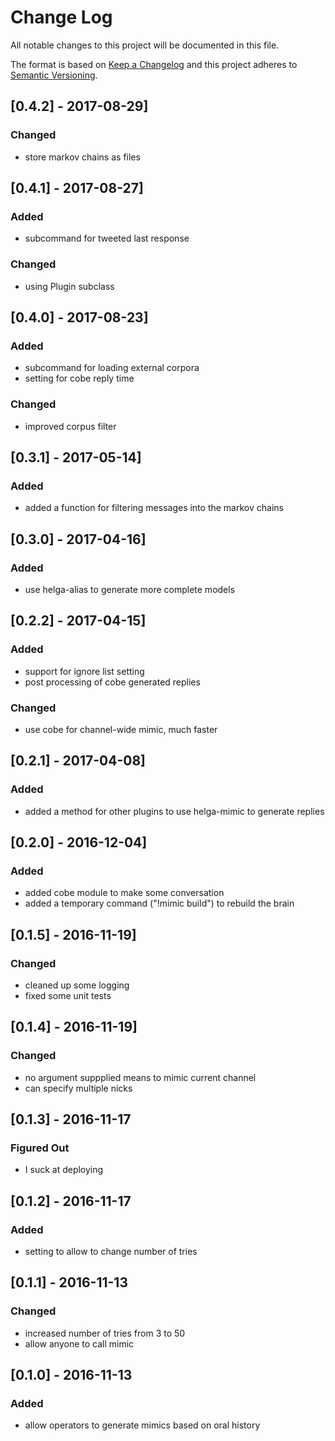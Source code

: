 # Change Log
All notable changes to this project will be documented in this file.

The format is based on [Keep a Changelog](http://keepachangelog.com/)
and this project adheres to [Semantic Versioning](http://semver.org/).

## [0.4.2] - 2017-08-29]
### Changed
- store markov chains as files

## [0.4.1] - 2017-08-27]
### Added
- subcommand for tweeted last response
### Changed
- using Plugin subclass

## [0.4.0] - 2017-08-23]
### Added
- subcommand for loading external corpora
- setting for cobe reply time
### Changed
- improved corpus filter

## [0.3.1] - 2017-05-14]
### Added
- added a function for filtering messages into the markov chains

## [0.3.0] - 2017-04-16]
### Added
- use helga-alias to generate more complete models

## [0.2.2] - 2017-04-15]
### Added
- support for ignore list setting
- post processing of cobe generated replies
### Changed
- use cobe for channel-wide mimic, much faster

## [0.2.1] - 2017-04-08]
### Added
- added a method for other plugins to use helga-mimic to generate replies

## [0.2.0] - 2016-12-04]
### Added
- added cobe module to make some conversation
- added a temporary command ("!mimic build") to rebuild the brain

## [0.1.5] - 2016-11-19]
### Changed
- cleaned up some logging
- fixed some unit tests

## [0.1.4] - 2016-11-19]
### Changed
- no argument suppplied means to mimic current channel
- can specify multiple nicks

## [0.1.3] - 2016-11-17
### Figured Out
- I suck at deploying

## [0.1.2] - 2016-11-17
### Added
- setting to allow to change number of tries

## [0.1.1] - 2016-11-13
### Changed
- increased number of tries from 3 to 50
- allow anyone to call mimic

## [0.1.0] - 2016-11-13
### Added
- allow operators to generate mimics based on oral history
